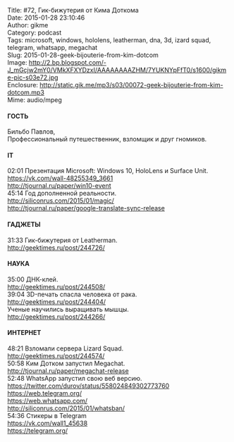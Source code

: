 Title: #72, Гик-бижутерия от Кима Доткома  
Date: 2015-01-28 23:10:46  
Author: gikme  
Category: podcast  
Tags: microsoft, windows, hololens, leatherman, dna, 3d, izard squad, telegram, whatsapp, megachat  
Slug: 2015-01-28-geek-bijouterie-from-kim-dotcom  
Image: http://2.bp.blogspot.com/-J_mGcjw2mY0/VMkXFXYDzxI/AAAAAAAAZHM/7YUKNYpFfT0/s1600/gikme-pic-s03e72.jpg  
Enclosure: http://static.gik.me/mp3/s03/00072-geek-bijouterie-from-kim-dotcom.mp3  
Mime: audio/mpeg

#### ГОСТЬ

Бильбо Павлов,  
Профессиональный путешественник, взломщик и друг гномиков.

#### IT

02:01 Презентация Microsoft: Windows 10, HoloLens и Surface Unit.  
<https://vk.com/wall-48255349_3661>  
<http://tjournal.ru/paper/win10-event>  
45:14 Год дополненной реальности.  
<http://siliconrus.com/2015/01/magic/>  
<http://tjournal.ru/paper/google-translate-sync-release>

#### ГАДЖЕТЫ

31:33 Гик-бижутерия от Leatherman.  
<http://geektimes.ru/post/244726/>

#### НАУКА

35:00 ДНК-клей.  
<http://geektimes.ru/post/244508/>  
39:04 3D-печать спасла человека от рака.  
<http://geektimes.ru/post/244404/>  
Ученые научились выращивать мышцы.  
<http://geektimes.ru/post/244266/>

#### ИНТЕРНЕТ

48:21 Взломали сервера Lizard Squad.  
<http://geektimes.ru/post/244574/>  
50:58 Ким Дотком запустил Megachat.  
<http://tjournal.ru/paper/megachat-release>  
52:48 WhatsApp запустил свою веб версию.  
<https://twitter.com/durov/status/558024849302773760>  
<https://web.telegram.org/>  
<https://web.whatsapp.com/>  
<http://siliconrus.com/2015/01/whatsban/>  
54:36 Cтикеры в Telegram  
<https://vk.com/wall1_45638>  
<https://telegram.org/>

